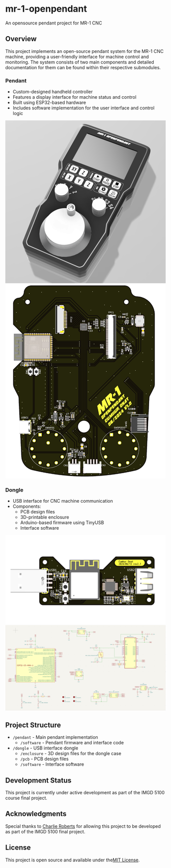 # mr-1-openpendant
An opensource pendant project for MR-1 CNC

## Overview
This project implements an open-source pendant system for the MR-1 CNC machine, providing a user-friendly interface for machine control and monitoring.
The system consists of two main components and detailed documentation for them can be found within their respective submodules.

### Pendant
- Custom-designed handheld controller
- Features a display interface for machine status and control
- Built using ESP32-based hardware
- Includes software implementation for the user interface and control logic

![Pendant Render](images/pendant-render.png)
![Pendant PCB](images/pendant-pcb.png)

### Dongle
- USB interface for CNC machine communication
- Components:
  - PCB design files
  - 3D-printable enclosure
  - Arduino-based firmware using TinyUSB
  - Interface software

![Dongle PCB](images/dongle-pcb.png)
![Dongle Schematics](images/dongle-schematics.png)

## Project Structure
- `/pendant` - Main pendant implementation
  - `/software` - Pendant firmware and interface code
- `/dongle` - USB interface dongle
  - `/enclosure` - 3D design files for the dongle case
  - `/pcb` - PCB design files
  - `/software` - Interface software

## Development Status
This project is currently under active development as part of the IMGD 5100 course final project.

## Acknowledgments
Special thanks to [Charlie Roberts](https://github.com/charlieroberts) for allowing this project to be developed as part of the IMGD 5100 final project.

## License
This project is open source and available under the[MIT License](https://opensource.org/licenses/MIT).
